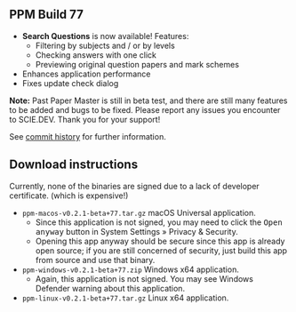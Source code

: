 ## PPM Build 77

- **Search Questions** is now available! Features:
  - Filtering by subjects and / or by levels
  - Checking answers with one click
  - Previewing original question papers and mark schemes
- Enhances application performance
- Fixes update check dialog

**Note:** Past Paper Master is still in beta test, and there are still many features to be added and bugs to be fixed. Please report any issues you encounter to SCIE.DEV. Thank you for your support!

See [commit history](https://github.com/SCIEDEV/PastPaperMaster/commits/main) for further information.

## Download instructions

Currently, none of the binaries are signed due to a lack of developer certificate. (which is expensive!)

- `ppm-macos-v0.2.1-beta+77.tar.gz` macOS Universal application.
  - Since this application is not signed, you may need to click the <kbd>Open anyway</kbd> button in System Settings » Privacy & Security.
  - Opening this app anyway should be secure since this app is already open source; if you are still concerned of security, just build this app from source and use that binary.
- `ppm-windows-v0.2.1-beta+77.zip` Windows x64 application.
  - Again, this application is not signed. You may see Windows Defender warning about this application.
- `ppm-linux-v0.2.1-beta+77.tar.gz` Linux x64 application.
